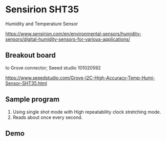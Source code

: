 # Sensirion SHT35

Humidity and Temperature Sensor

https://www.sensirion.com/en/environmental-sensors/humidity-sensors/digital-humidity-sensors-for-various-applications/

## Breakout board

to Grove connector; Seeed studio 101020592

https://www.seeedstudio.com/Grove-I2C-High-Accuracy-Temp-Humi-Sensor-SHT35.html

## Sample program

1. Using single shot mode with High repeatability clock stretching mode.
2. Reads about once every second.

## Demo
